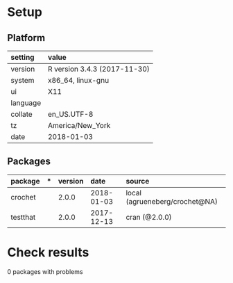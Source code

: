 # Setup

## Platform

|setting  |value                        |
|:--------|:----------------------------|
|version  |R version 3.4.3 (2017-11-30) |
|system   |x86_64, linux-gnu            |
|ui       |X11                          |
|language |                             |
|collate  |en_US.UTF-8                  |
|tz       |America/New_York             |
|date     |2018-01-03                   |

## Packages

|package  |*  |version |date       |source                         |
|:--------|:--|:-------|:----------|:------------------------------|
|crochet  |   |2.0.0   |2018-01-03 |local (agrueneberg/crochet@NA) |
|testthat |   |2.0.0   |2017-12-13 |cran (@2.0.0)                  |

# Check results

0 packages with problems




